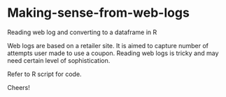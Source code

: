 # Making-sense-from-web-logs
Reading web log and converting to a dataframe in R

Web logs are based on a retailer site. It is aimed to capture number of attempts user made to use a coupon. Reading web logs is tricky and may need certain level of sophistication.

Refer to R script for code.

Cheers!
